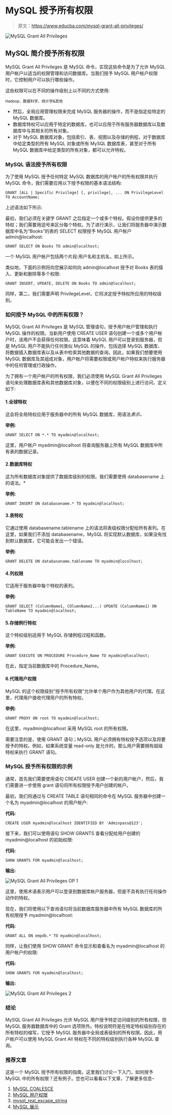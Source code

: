 # MySQL 授予所有权限

> 原文：<https://www.educba.com/mysql-grant-all-privileges/>

![MySQL Grant All Privileges](img/36da98c0e48eea857e833a3a360e99a1.png)



## MySQL 简介授予所有权限

MySQL Grant All Privileges 是 MySQL 命令，实现这些命令是为了允许 MySQL 用户帐户以适当的权限管理和访问数据库。当我们授予 MySQL 用户帐户权限时，它控制用户可以执行哪些操作。

这些权限可以在不同的操作级别上以不同的方式使用:

<small>Hadoop、数据科学、统计学&其他</small>

*   然后，全局应用管理权限来完成 MySQL 服务器的操作，而不是指定给特定的 MySQL 数据库。
*   数据库特权可以应用于特定的数据库，也可以应用于所有服务器数据库以及数据库中与其相关的所有对象。
*   对于 MySQL 数据库对象，包括索引、表、视图以及存储的例程，对于数据库中给定类型的所有 MySQL 对象或所有 MySQL 数据库表，甚至对于所有 MySQL 数据库中给定类型的所有对象，都可以允许特权。

### MySQL 语法授予所有权限

为了使用 MySQL 授予任何特定 MySQL 数据库的用户帐户的所有权限并执行 MySQL 命令，我们需要应用以下授予权限的基本语法结构:

`GRANT [ALL | Specific Privilege] [, privilege], ... ON PrivilegeLevel TO AccountName;`

上述语法如下所示:

最初，我们必须在关键字 GRANT 之后指定一个或多个特权。假设你提供更多的特权；我们需要用逗号来区分每个特权。为了进行演示，让我们将服务器中演示数据库中名为“Books”的表的 SELECT 权限授予 MySQL 用户帐户 admin@localhost:

`GRANT SELECT ON Books TO admin@localhost;`

一个 MySQL 用户帐户包括两个片段:用户名和主机名，如上所示。

类似地，下面的示例将向您展示如何向 admin@localhost 授予对 Books 表的插入、更新和删除等多个权限:

`GRANT INSERT, UPDATE, DELETE ON Books TO admin@localhost;`

同样，第二，我们需要声明 PrivilegeLevel，它将决定授予特权所应用的特权级别。

### 如何授予 MySQL 中的所有权限？

MySQL Grant All Privileges 是 MySQL 管理语句，授予用户帐户管理和执行 MySQL 操作的权限。当新用户使用 CREATE USER 语句创建一个或多个用户帐户时，该用户不会获得任何权限。这意味着 MySQL 用户可以登录到服务器，但是 MySQL 用户不能执行任何类似 MySQL 的操作，包括选择 MySQL 数据库、将数据插入数据库表以及从表中检索其他数据的查询。因此，如果我们想要使用 MySQL 数据库及其组成对象，用户帐户将需要权限或用户帐户特权来执行服务器中的任何管理或行政操作。

为了拥有一个用户帐户的所有权限，我们必须使用 MySQL Grant All Privileges 语句来处理数据库表和其他数据库对象，以便在不同的权限级别上进行访问，定义如下:

#### 1.全球特权

这会将全局特权应用于服务器中的所有 MySQL 数据库，用语法*表示。*

**举例:**

`GRANT SELECT ON *.* TO myadmin@localhost;`

这里，用户帐户 myadmin@localhost 将查询服务器上所有 MySQL 数据库中所有表的数据记录。

#### 2.数据库特权

这为所有数据库对象提供了数据库级别的权限。我们需要使用 databasename 上的语法。*

**举例:**

`GRANT INSERT ON databasename.* TO myadmin@localhost;`

#### 3.表特权

它通过使用 databasename.tablename 上的语法将表级权限分配给所有表列。在这里，如果我们不添加 databasename，MySQL 将实现默认数据库，如果没有找到默认数据库，它可能会发出一个错误。

**举例:**

`GRANT DELETE ON databasename.tablename TO myadmin@locolhost;`

#### 4.列权限

它适用于服务器中每个特权的表列。

**举例:**

`GRANT SELECT (ColumnName1, COlumnName2,..) UPDATE (ColumnName1) ON TableName TO myadmin@localhost;`

#### 5.存储例行特权

这个特权级别适用于 MySQL 存储例程过程和函数。

**举例:**

`GRANT EXECUTE ON PROCEDURE Procedure_Name TO myadmin@localhost;`

在此，指定当前数据库中的 Procedure_Name。

#### 6.代理用户权限

MySQL 的这个权限级别“授予所有权限”允许单个用户作为其他用户的代理。在这里，代理用户接收代理用户的所有特权。

**举例:**

`GRANT PROXY ON root TO myadmin@localhost;`

在这里，myadmin@localhost 采用 MySQL root 的所有权限。

需要注意的是，使用 GRANT 语句；MySQL 用户必须拥有特权授予选项以及将要授予的特权。例如，如果系统变量 read-only 是允许的，那么用户需要拥有超级特权来执行 GRANT 语句。

### MySQL 授予所有权限的示例

通常，首先我们需要使用语句 CREATE USER 创建一个新的用户帐户，然后，我们需要进一步使用 grant 语句将所有权限授予用户创建的帐户。

最初，我们将通过与 CREATE TABLE 语句相同的命令在 MySQL 服务器中创建一个名为 myadmin@localhost 的用户帐户:

**代码:**

`CREATE USER myadmin@localhost IDENTIFIED BY 'Adminpass@123';`

接下来，我们可以使用语句 SHOW GRANTS 查看分配给用户创建的 myadmin@localhost 的初始权限:

**代码:**

`SHOW GRANTS FOR myadmin@localhost;`

**输出:**

![MySQL Grant All Privileges OP 1](img/809e78d9ace4a414f69c2341264361f4.png)



这里，使用术语表示用户可以登录到数据库帐户服务器，但是不具有执行任何操作动作的特权。

现在，我们将使用以下查询语句将当前数据库服务器中所有 MySQL 数据库的所有权限授予 myadmin@localhost:

**代码:**

`GRANT ALL ON empdb.* TO myadmin@localhost;`

同样，让我们使用 SHOW GRANT 命令显示和查看名为 myadmin@localhost 的用户帐户的权限:

**代码:**

`SHOW GRANTS FOR myadmin@localhost;`

**输出:**

![MySQL Grant All Privileges 2](img/6725f87d58f01c4adba01c118eb64602.png)



### 结论

MySQL Grant All Privileges 允许 MySQL 用户授予特定访问级别的所有权限，但 MySQL 服务器数据库中的 Grant 选项除外。特权说明符是在特定特权级别存在的所有特权的缩写，它授予 MySQL 服务器中全局或表级别的所有权限。因此，用户帐户可以使用 MySQL Grant All 特权在不同的特权级别执行各种 MySQL 查询。

### 推荐文章

这是一个 MySQL 授予所有权限的指南。这里我们讨论一下入门，如何授予 MySQL 中的所有权限？还有例子。您也可以看看以下文章，了解更多信息–

1.  [MySQL COALESCE](https://www.educba.com/mysql-coalesce/)
2.  [MySQL 用户权限](https://www.educba.com/mysql-user-permissions/)
3.  [mysql_real_escape_string](https://www.educba.com/mysql_real_escape_string/)
4.  [MySQL 展示](https://www.educba.com/mysql-show/)





